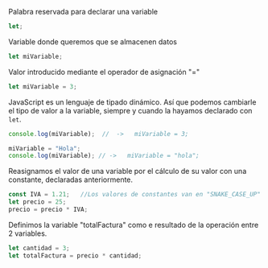  Palabra reservada para declarar una variable

```javascript
let;
```

Variable donde queremos que se almacenen datos

```javascript
let miVariable;
```

Valor introducido mediante el operador de asignación "="

```javascript
let miVariable = 3; 
```

JavaScript es un lenguaje de tipado dinámico. Así que podemos cambiarle el tipo de valor a la variable, siempre y cuando la hayamos declarado con `let`.

``` javascript
console.log(miVariable);  //  ->   miVariable = 3;

miVariable = "Hola";     
console.log(miVariable); // ->   miVariable = "hola";
```

Reasignamos el valor de una variable por el cálculo de su valor con una constante, declaradas anteriormente.

``` javascript
const IVA = 1.21;   //Los valores de constantes van en "SNAKE_CASE_UP"
let precio = 25;
precio = precio * IVA;  
```

Definimos la variable "totalFactura" como e resultado de la operación entre 2 variables.

```javascript
let cantidad = 3;
let totalFactura = precio * cantidad;
```